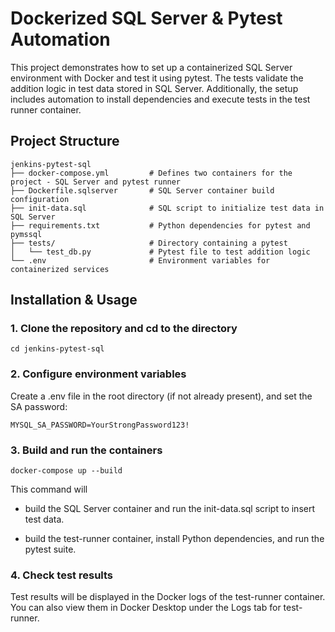 # Dockerized SQL Server & Pytest Automation

This project demonstrates how to set up a containerized SQL Server environment with Docker and test it using pytest. The tests validate the addition logic in test data stored in SQL Server. Additionally, the setup includes automation to install dependencies and execute tests in the test runner container.

## Project Structure

```
jenkins-pytest-sql
├── docker-compose.yml         # Defines two containers for the project - SQL Server and pytest runner
├── Dockerfile.sqlserver       # SQL Server container build configuration
├── init-data.sql              # SQL script to initialize test data in SQL Server
├── requirements.txt           # Python dependencies for pytest and pymssql
├── tests/                     # Directory containing a pytest
│   └── test_db.py             # Pytest file to test addition logic
└── .env                       # Environment variables for containerized services
```


## Installation & Usage

### 1. Clone the repository and cd to the directory

```
cd jenkins-pytest-sql
```
### 2. Configure environment variables
Create a .env file in the root directory (if not already present), and set the SA password:

```
MYSQL_SA_PASSWORD=YourStrongPassword123!
```
### 3. Build and run the containers
```
docker-compose up --build
```
This command will 
- build the SQL Server container and run the init-data.sql script to insert test data.

- build the test-runner container, install Python dependencies, and run the pytest suite.

### 4. Check test results
Test results will be displayed in the Docker logs of the test-runner container. You can also view them in Docker Desktop under the Logs tab for test-runner.